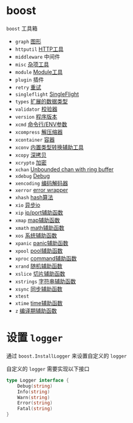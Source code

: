 # boost

`boost` 工具箱

- `graph` [图形](https://github.com/sandwich-go/boost/tree/main/graph/README.md)
- `httputil` [HTTP工具](https://github.com/sandwich-go/boost/tree/main/httputil/README.md)
- `middleware` 中间件
- `misc` [杂项工具](https://github.com/sandwich-go/boost/tree/main/misc/README.md)
- `module` [Module工具](https://github.com/sandwich-go/boost/tree/main/module/README.md)
- `plugin` 插件
- `retry` [重试](https://github.com/sandwich-go/boost/tree/main/retry/README.md)
- `singleflight` [SingleFlight](https://github.com/sandwich-go/boost/tree/main/singleflight/README.md)
- `types` [扩展的数据类型](https://github.com/sandwich-go/boost/tree/main/types/README.md)
- `validator` [校验器](https://github.com/sandwich-go/boost/tree/main/validator/README.md)
- `version` [程序版本](https://github.com/sandwich-go/boost/tree/main/version/README.md)
- `xcmd` [命令行/ENV参数](https://github.com/sandwich-go/boost/tree/main/xcmd/README.md)
- `xcompress` [解压缩器](https://github.com/sandwich-go/boost/tree/main/xcompress/README.md)
- `xcontainer` [容器](https://github.com/sandwich-go/boost/tree/main/xcontainer/README.md)
- `xconv` [内置类型转换辅助工具](https://github.com/sandwich-go/boost/tree/main/xconv/README.md)
- `xcopy` [深拷贝](https://github.com/sandwich-go/boost/tree/main/xcopy/README.md)
- `xcrypto` [加密](https://github.com/sandwich-go/boost/tree/main/xcrypto/README.md)
- `xchan` [Unbounded chan with ring buffer](https://github.com/sandwich-go/boost/tree/main/xchan/README.md)
- `xdebug` [Debug](https://github.com/sandwich-go/boost/tree/main/xdebug/README.md)
- `xencoding` [编码解码器](https://github.com/sandwich-go/boost/tree/main/xencoding/README.md)
- `xerror` [error wrapper](https://github.com/sandwich-go/boost/tree/main/xerror/README.md)
- `xhash` [hash算法](https://github.com/sandwich-go/boost/tree/main/xhash/README.md)
- `xio` [异步io](https://github.com/sandwich-go/boost/tree/main/xio/README.md)
- `xip` [ip/port辅助函数](https://github.com/sandwich-go/boost/tree/main/xip/README.md)
- `xmap` [map辅助函数](https://github.com/sandwich-go/boost/tree/main/xmap/README.md)
- `xmath` [math辅助函数](https://github.com/sandwich-go/boost/tree/main/xmath/README.md)
- `xos` [系统辅助函数](https://github.com/sandwich-go/boost/tree/main/xos/README.md)
- `xpanic` [panic辅助函数](https://github.com/sandwich-go/boost/tree/main/xpanic/README.md)
- `xpool` [pool辅助函数](https://github.com/sandwich-go/boost/tree/main/xpool/README.md)
- `xproc` [command辅助函数](https://github.com/sandwich-go/boost/tree/main/xproc/README.md)
- `xrand` [随机辅助函数](https://github.com/sandwich-go/boost/tree/main/xrand/README.md)
- `xslice` [切片辅助函数](https://github.com/sandwich-go/boost/tree/main/xslice/README.md)
- `xstrings` [字符串辅助函数](https://github.com/sandwich-go/boost/tree/main/xstrings/README.md)
- `xsync` [同步辅助函数](https://github.com/sandwich-go/boost/tree/main/xsync/README.md)
- `xtest`
- `xtime` [time辅助函数](https://github.com/sandwich-go/boost/tree/main/xtime/README.md)
- `z` [编译期辅助函数](https://github.com/sandwich-go/boost/tree/main/z/README.md)

# 设置 `logger`
通过 `boost.InstallLogger` 来设置自定义的 `logger`

自定义的 `logger` 需要实现以下接口

```go
type Logger interface {
    Debug(string)
    Info(string)
    Warn(string)
    Error(string)
    Fatal(string)
}
```